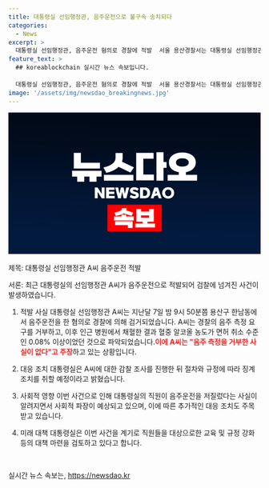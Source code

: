 ```yaml
---
title: 대통령실 선임행정관, 음주운전으로 불구속 송치되다
categories:
  - News
excerpt: >
  대통령실 선임행정관, 음주운전 혐의로 경찰에 적발  서울 용산경찰서는 대통령실 선임행정관 A씨를 음주운전 혐의로 검찰에 송치했다. A씨는 음주측정 거부 후 혈중알코올농도가 면허 취소 수준이었으며, 음주측정을 거부한 사실을 부인하고 있다. 대통령실은 감찰 조사 후 조치 예정이다. #음주운전 #대통령실 #선임행정관
feature_text: >
  ## koreablockchain 실시간 뉴스 속보입니다.

  대통령실 선임행정관, 음주운전 혐의로 경찰에 적발  서울 용산경찰서는 대통령실 선임행정관 A씨를 음주운전 혐의로 검찰에 송치했다. A씨는 음주측정 거부 후 혈중알코올농도가 면허 취소 수준이었으며, 음주측정을 거부한 사실을 부인하고 있다. 대통령실은 감찰 조사 후 조치 예정이다. #음주운전 #대통령실 #선임행정관
image: '/assets/img/newsdao_breakingnews.jpg'
---
```


<p><img src="/assets/img/newsdao_breakingnews.jpg" alt="koreablockchain 속보" /></p>

<p>제목: 대통령실 선임행정관 A씨 음주운전 적발</p>

<p>서론:
최근 대통령실의 선임행정관 A씨가 음주운전으로 적발되어 검찰에 넘겨진 사건이 발생하였습니다.</p>

<ol>
<li><p>적발 사실
대통령실 선임행정관 A씨는 지난달 7일 밤 9시 50분쯤 용산구 한남동에서 음주운전을 한 혐의로 경찰에 의해 검거되었습니다. A씨는 경찰의 음주 측정 요구를 거부하고, 이후 인근 병원에서 채혈한 결과 혈중 알코올 농도가 면허 취소 수준인 0.08% 이상이었던 것으로 파악되었습니다.<b><span style="color: #ee2323;">이에 A씨는 "음주 측정을 거부한 사실이 없다"고 주장</span></b>하고 있는 상황입니다.</p></li>
<li><p>대응 조치
대통령실은 A씨에 대한 감찰 조사를 진행한 뒤 절차와 규정에 따라 징계 조치를 취할 예정이라고 밝혔습니다.</p></li>
<li><p>사회적 영향
이번 사건으로 인해 대통령실의 직원이 음주운전을 저질렀다는 사실이 알려지면서 사회적 파장이 예상되고 있으며, 이에 따른 추가적인 대응 조치도 주목받고 있습니다.</p></li>
<li><p>미래 대책
대통령실은 이번 사건을 계기로 직원들을 대상으로한 교육 및 규정 강화 등의 대책 마련을 검토하고 있다고 합니다.</p></li>
</ol>

<p data-ke-size="size16">&nbsp;</p>
실시간 뉴스 속보는, <a href="https://newsdao.kr" rel="dofollow">https://newsdao.kr</a>


